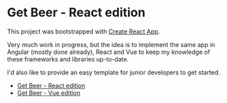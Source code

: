 # Get Beer - React edition

This project was bootstrapped with [Create React App](https://github.com/facebookincubator/create-react-app).

Very much work in progress, but the idea is to implement the same app in Angular (mostly done already), React and Vue
to keep my knowledge of these frameworks and libraries up-to-date.

I'd also like to provide an easy template for junior developers to get started.

- [Get Beer - React edition](https://github.com/tlaak/get-beer-react)
- [Get Beer - Vue edition](https://github.com/tlaak/get-beer-vue)
